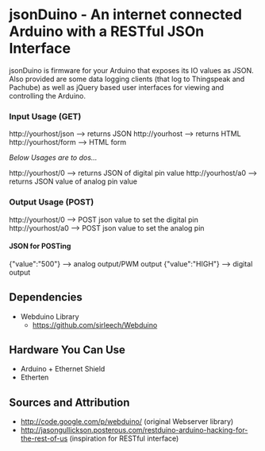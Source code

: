 # jsonDuino - An internet connected Arduino with a RESTful JSOn Interface

jsonDuino is firmware for your Arduino that exposes its IO values as JSON. Also provided
are some data logging clients (that log to Thingspeak and Pachube) as well as jQuery
based user interfaces for viewing and controlling the Arduino.

### Input Usage (GET)
http://yourhost/json --> returns JSON
http://yourhost      --> returns HTML
http://yourhost/form --> HTML form

*Below Usages are to dos...*

http://yourhost/0    --> returns JSON of digital pin value
http://yourhost/a0   --> returns JSON value of analog pin value

### Output Usage (POST) 
http://yourhost/0  --> POST json value to set the digital pin
http://yourhost/a0 --> POST json value to set the analog pin

#### JSON for POSTing
{"value":"500"}    --> analog output/PWM output
{"value":"HIGH"}   --> digital output

## Dependencies
- Webduino Library
  - https://github.com/sirleech/Webduino

## Hardware You Can Use
- Arduino + Ethernet Shield
- Etherten

## Sources and Attribution
- http://code.google.com/p/webduino/ (original Webserver library)
- http://jasongullickson.posterous.com/restduino-arduino-hacking-for-the-rest-of-us (inspiration for RESTful interface)

